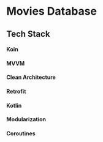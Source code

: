 # Movies Database

## Tech Stack

#### Koin
#### MVVM
#### Clean Architecture
#### Retrofit
#### Kotlin
#### Modularization
#### Coroutines

